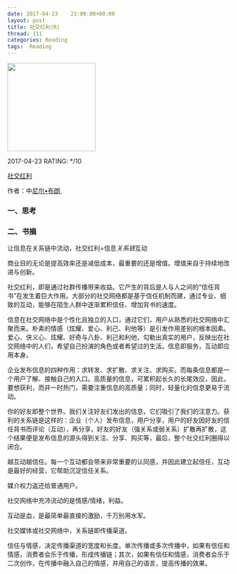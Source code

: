 ```yaml
---
date: 2017-04-23    23:00:00+00:00
layout: post
title: 社交红利(R)
thread: 111
categories: Reading
tags:  Reading
---
```


<img src="https://images-cn.ssl-images-amazon.com/images/I/51hxIIZhTiL.jpg" width="200" />

2017-04-23 RATING:  \*/10

[社交红利][1]

作者：中[尼尔•布朗 ][2]

### 一、思考

### 二、书摘

让信息在关系链中流动，社交红利=信息*关系链*互动

商业目的无论是提高效率还是减低成本，最重要的还是增值。增值来自于持续地改进与创新。

社交红利，即是通过社群传播带来收益。它产生的背后是人与人之间的“信任背书”在发生着巨大作用。大部分的社交网络都是基于信任机制而建，通过专业、细致的互动，能够在陌生人群中逐渐累积信任、增加背书的速度。

信息在社交网络中是个性化且独立的入口，通过它们，用户从熟悉的社交网络中汇聚而来。朴素的情感（炫耀、爱心、利己、利他等）是引发作用差别的根本因素。爱心、侠义心、炫耀、好奇与八卦、利己和利他，勾勒出真实的用户，反映出在社交网络中的人们，希望自己扮演的角色或者希望过的生活。信息即服务，互动即应用本身。

企业发布信息的四种作用：求转发、求扩散、求关注、求购买。而每条信息都是一个用户了解、接触自己的入口。高质量的信息，可累积起长久的长尾效应，因此，要想获利，而非一时热门，需要注重信息的高质量；同时，轻量化的信息更易于流动。

你的好友即整个世界。我们关注好友们发出的信息，它们吸引了我们的注意力。获利的关系链是这样的：企业（个人）发布信息，用户分享，用户的好友因好友的信任背书而评论（互动），再分享，好友的好友（强关系或弱关系）扩散再扩散，这个结果便是发布信息的源头得到关注、分享、购买等，最后，整个社交红利圈得以闭合。

越互动越信任。每一个互动都会带来非常重要的认同感，并因此建立起信任，互动是最好的经营，它帮助沉淀信任关系。

媒介权力返还给普通用户。

社交网络中充沛流动的是情感/情绪，利益。

互动是血，是最简单最直接的激励，千万别用水军。﻿

社交媒体或社交网络中，关系链即传播渠道。﻿﻿

信任与情感，决定传播渠道的宽度和长度。﻿单次传播或多次传播中，如果有信任和情感，消费者会乐于传播，形成传播链；其次，如果有信任和情感，消费者会乐于二次创作，在传播中融入自己的情感，并用自己的语言，提高传播的效果。﻿




[1]:	https://www.amazon.cn/%E5%9B%BE%E4%B9%A6/dp/B00E5YZOFI
[2]:	%E5%BE%90%E5%BF%97%E6%96%8C